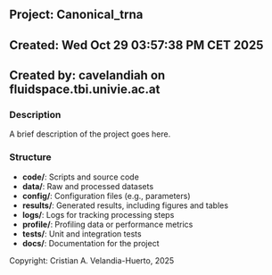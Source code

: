 ## Project: Canonical_trna
## Created: Wed Oct 29 03:57:38 PM CET 2025
## Created by: cavelandiah on fluidspace.tbi.univie.ac.at

### Description
A brief description of the project goes here.

### Structure
- **code/**: Scripts and source code
- **data/**: Raw and processed datasets
- **config/**: Configuration files (e.g., parameters)
- **results/**: Generated results, including figures and tables
- **logs/**: Logs for tracking processing steps
- **profile/**: Profiling data or performance metrics
- **tests/**: Unit and integration tests
- **docs/**: Documentation for the project

Copyright: Cristian A. Velandia-Huerto, 2025
